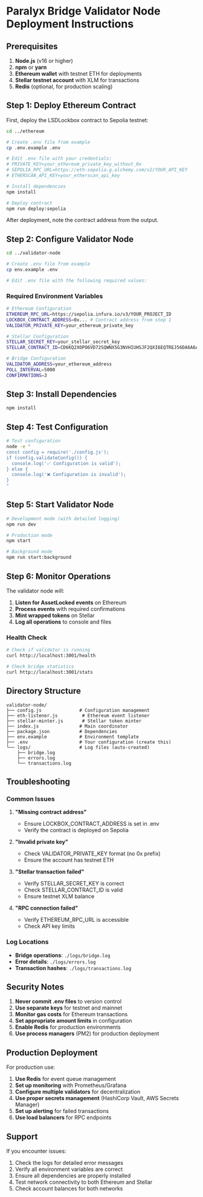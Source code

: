 # Paralyx Bridge Validator Node Deployment Instructions

## Prerequisites

1. **Node.js** (v16 or higher)
2. **npm** or **yarn**
3. **Ethereum wallet** with testnet ETH for deployments
4. **Stellar testnet account** with XLM for transactions
5. **Redis** (optional, for production scaling)

## Step 1: Deploy Ethereum Contract

First, deploy the LSDLockbox contract to Sepolia testnet:

```bash
cd ../ethereum

# Create .env file from example
cp .env.example .env

# Edit .env file with your credentials:
# PRIVATE_KEY=your_ethereum_private_key_without_0x
# SEPOLIA_RPC_URL=https://eth-sepolia.g.alchemy.com/v2/YOUR_API_KEY
# ETHERSCAN_API_KEY=your_etherscan_api_key

# Install dependencies
npm install

# Deploy contract
npm run deploy:sepolia
```

After deployment, note the contract address from the output.

## Step 2: Configure Validator Node

```bash
cd ../validator-node

# Create .env file from example
cp env.example .env

# Edit .env file with the following required values:
```

### Required Environment Variables

```bash
# Ethereum Configuration
ETHEREUM_RPC_URL=https://sepolia.infura.io/v3/YOUR_PROJECT_ID
LOCKBOX_CONTRACT_ADDRESS=0x... # Contract address from step 1
VALIDATOR_PRIVATE_KEY=your_ethereum_private_key

# Stellar Configuration  
STELLAR_SECRET_KEY=your_stellar_secret_key
STELLAR_CONTRACT_ID=CD6KQ2XOPO6VD72SQWNX5G3NVHIUHSJF2QXI6EQTREJ56DA6A6A3F2X3

# Bridge Configuration
VALIDATOR_ADDRESS=your_ethereum_address
POLL_INTERVAL=5000
CONFIRMATIONS=3
```

## Step 3: Install Dependencies

```bash
npm install
```

## Step 4: Test Configuration

```bash
# Test configuration
node -e "
const config = require('./config.js');
if (config.validateConfig()) {
  console.log('✅ Configuration is valid');
} else {
  console.log('❌ Configuration is invalid');
}
"
```

## Step 5: Start Validator Node

```bash
# Development mode (with detailed logging)
npm run dev

# Production mode
npm start

# Background mode
npm run start:background
```

## Step 6: Monitor Operations

The validator node will:

1. **Listen for AssetLocked events** on Ethereum
2. **Process events** with required confirmations
3. **Mint wrapped tokens** on Stellar
4. **Log all operations** to console and files

### Health Check

```bash
# Check if validator is running
curl http://localhost:3001/health

# Check bridge statistics
curl http://localhost:3001/stats
```

## Directory Structure

```
validator-node/
├── config.js              # Configuration management
├── eth-listener.js         # Ethereum event listener
├── stellar-minter.js       # Stellar token minter
├── index.js               # Main coordinator
├── package.json           # Dependencies
├── env.example            # Environment template
├── .env                   # Your configuration (create this)
└── logs/                  # Log files (auto-created)
    ├── bridge.log
    ├── errors.log
    └── transactions.log
```

## Troubleshooting

### Common Issues

1. **"Missing contract address"**
   - Ensure LOCKBOX_CONTRACT_ADDRESS is set in .env
   - Verify the contract is deployed on Sepolia

2. **"Invalid private key"**
   - Check VALIDATOR_PRIVATE_KEY format (no 0x prefix)
   - Ensure the account has testnet ETH

3. **"Stellar transaction failed"**
   - Verify STELLAR_SECRET_KEY is correct
   - Check STELLAR_CONTRACT_ID is valid
   - Ensure testnet XLM balance

4. **"RPC connection failed"**
   - Verify ETHEREUM_RPC_URL is accessible
   - Check API key limits

### Log Locations

- **Bridge operations**: `./logs/bridge.log`
- **Error details**: `./logs/errors.log`
- **Transaction hashes**: `./logs/transactions.log`

## Security Notes

1. **Never commit .env files** to version control
2. **Use separate keys** for testnet and mainnet
3. **Monitor gas costs** for Ethereum transactions
4. **Set appropriate amount limits** in configuration
5. **Enable Redis** for production environments
6. **Use process managers** (PM2) for production deployment

## Production Deployment

For production use:

1. **Use Redis** for event queue management
2. **Set up monitoring** with Prometheus/Grafana
3. **Configure multiple validators** for decentralization
4. **Use proper secrets management** (HashiCorp Vault, AWS Secrets Manager)
5. **Set up alerting** for failed transactions
6. **Use load balancers** for RPC endpoints

## Support

If you encounter issues:

1. Check the logs for detailed error messages
2. Verify all environment variables are correct
3. Ensure all dependencies are properly installed
4. Test network connectivity to both Ethereum and Stellar
5. Check account balances for both networks 